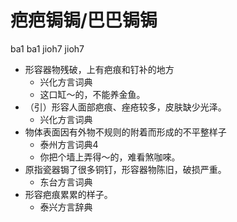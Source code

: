 # 疤疤锔锔/巴巴锔锔
ba1 ba1 jioh7 jioh7
+ 形容器物残破，上有疤痕和钉补的地方
  * 兴化方言词典
  - 这口缸～的，不能养金鱼。
+ （引）形容人面部疤痕、痤疮较多，皮肤缺少光泽。
  * 兴化方言词典
+ 物体表面因有外物不规则的附着而形成的不平整样子
  * 泰州方言词典4
  - 你把个墙上弄得～的，难看煞咖唻。
+ 原指瓷器锔了很多铜钉，形容器物陈旧，破损严重。
  * 东台方言词典
+ 形容疤痕累累的样子。
  * 泰兴方言辞典
